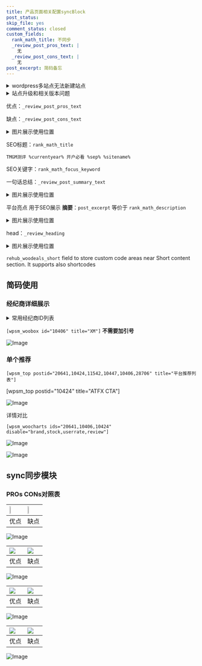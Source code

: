 ```yaml
---
title: 产品页面相关配置syncBlock
post_status: 
skip_file: yes
comment_status: closed
custom_fields:
  rank_math_title: 不同步
  _review_post_pros_text: |
    无
  _review_post_cons_text: |
    无
post_excerpt: 简码备忘
---
```

<details><summary>wordpress多站点无法新建站点</summary>

<li>和报错需要清理cookies一样的原因</li>
<li>wp-config.php里面<code>define( 'SUBDOMAIN_INSTALL', false );//子域名安装</code></li>
<li>新建子站点是用<code>define( 'SUBDOMAIN_INSTALL', true);//子域名安装</code> 完成以后，改成<code>false</code></li>
</details>

<details><summary>站点升级和相关版本问题</summary>

<p>wordpress：5.9.9
woocommerce：7.5.1
出现问题的地方：主题选项里面>><strong>Product layout >>compact style</strong></p>
<p>如何出现没有用过的字段 导致无法保存。先导出配置 然后进行修改，后面再次恢复即可。</p>
<p>出现部分字段无法显示时，需要返回默认布局后，对产品进行保存就好了。</p>
<p></p>
</details>

优点：`_review_post_pros_text`

缺点：`_review_post_cons_text`

<details><summary>图片展示使用位置</summary>

<img src="https://prod-files-secure.s3.us-west-2.amazonaws.com/39ed1227-6d7d-4570-be36-9ccd4a2c4241/f51d3d83-55d4-4bdf-9604-f37ec77ab556/Untitled.png?X-Amz-Algorithm=AWS4-HMAC-SHA256&X-Amz-Content-Sha256=UNSIGNED-PAYLOAD&X-Amz-Credential=ASIAZI2LB466TNC7LWBM%2F20250826%2Fus-west-2%2Fs3%2Faws4_request&X-Amz-Date=20250826T225523Z&X-Amz-Expires=3600&X-Amz-Security-Token=IQoJb3JpZ2luX2VjECYaCXVzLXdlc3QtMiJIMEYCIQDt%2FJaI%2B4AmbBErpsMokp6JY9%2F9y6EKCjGScYJ%2Byul0lAIhAPrlKw4QGoNA01B6gGFXXvnh3PJ34B87Z6cLaRem6HJsKv8DCH8QABoMNjM3NDIzMTgzODA1IgzvGUls%2BgEu3CR39zUq3ANkbBm5GIobIcQ7JYYZHrXUNcfYbF9seJ1h%2FKY%2FA9QjT7XUcyrCmJli%2BXTZctpgcfcw%2BFbg1XZ%2BJZDjnETtBAKHTpr6CnJRM3zh6Pthc3vQA4LX5OkOz%2B2Q0ukOQwu6yn3UHSpigDKtnilD8fyfW3IOahuICqZ82GUUxbduY3gyVxMQvJVKwNbTqg4qBpjNey2Qmb%2BHN9goT75dRbrrxNmsBKTiQj5SGq5mVo0yCyQPgfRe6QBc2%2BTHDJgWTBGjbyR2qnFYubrDfkO%2BrYXFvJAe1GSz8tuFRaMctPxht28wNYSs%2F0FeYyebRR%2FaVOi4Wmk5Rog4tpHRm5Uq3gSFnmUeUTMydGmsd6cDLW1SB72FnNhTwVO%2BTmVINApbqcj1%2FmuBPWARScK3XFEFNFWcyQWBRVHYDBlyLxBdqw2XLWbhyjzGgn5FKNscuyVFm8oc42KCNPwamx9%2FdmIUGZpVl4ALQ30g6mc%2FIwQgfA6ta7dCWbZqvSGOSEfC2OglYIXvJxX1N7CVuvNJTNVPxW8umUhLGxsF6C5qX1LsQTzq%2BcU4hFxesqkU%2BFwWfXsVOqufoaG%2FidIZ8Erd9qbmH7sKzYDoCRDhkuAVJ1UnDlEOtgWJ4ABGm487SXBD8E2P9zDj2LjFBjqkAeA%2FvkOEC2cQg9Vfr5o5efGK2hZpLzvUypb0D7Bs3fA0olcW1WiRJb93iI6A8eL5xbOemjowE%2BdzNkYFtWTnWtCRni8TS%2FRdegZAk92zQngENtWbpsbhVSrz6%2BeVju9PVXXJDVDaDYQiGgUgnXJrO5oiXPEaU86RJdH5y8t8JAcETdsPChifdKVUDJFWFyLJn1r1VOkz6u3DQ5n5O6Mdcep8V%2Be%2F&X-Amz-Signature=39ee4884dc599ac30a365ab0f3a829ad5ab70d2539cd5c6b8eb9a0c4698dfbf3&X-Amz-SignedHeaders=host&x-amz-checksum-mode=ENABLED&x-id=GetObject" alt="Image">
</details>

SEO标题：`rank_math_title`

`TMGM测评 %currentyear% 开户必看 %sep% %sitename%`

SEO关键字：`rank_math_focus_keyword`

一句话总结：`_review_post_summary_text`

<details><summary>图片展示使用位置</summary>

<img src="https://prod-files-secure.s3.us-west-2.amazonaws.com/39ed1227-6d7d-4570-be36-9ccd4a2c4241/4b96a922-296c-4f4e-8630-d1c870cbce01/Untitled.png?X-Amz-Algorithm=AWS4-HMAC-SHA256&X-Amz-Content-Sha256=UNSIGNED-PAYLOAD&X-Amz-Credential=ASIAZI2LB466XCD24N3X%2F20250826%2Fus-west-2%2Fs3%2Faws4_request&X-Amz-Date=20250826T225524Z&X-Amz-Expires=3600&X-Amz-Security-Token=IQoJb3JpZ2luX2VjECYaCXVzLXdlc3QtMiJHMEUCIQCoe3xSm54Vvj6DSc%2BhdhAh%2BDFkLO%2FMB50cf6jNe%2BP6zgIgUEafzUEv1%2Bp6t6jiqWNLFvZuUUznBIZR3doSjSAaPEsq%2FwMIfxAAGgw2Mzc0MjMxODM4MDUiDOxdykSPK7l13kIlzircA6VUZ2faaNorjsOcP4ognkajXOvKb4KNUApPNjyPn3KzidRg4qBh59oIkLyL2jVqwvIHct0NL0GgcizYKLhBg69qaUlfVwSzj6GwQ1DIIsEBbEmP6cEUqCMNqiQRtMc86YFhu5GcJMsYFcLTfz6IHqvrOStEqnRqHbpXfd7CpE27gc8wUAX1Lr1PCafQ67dUx15qVdVuc%2BX0wdwa2pvX8oG3GCdaj7xANXuWXGFfmWV7rsdFdNS2f0GRPKUhz%2BTmdRCtO6OO%2BjPtDwDc0sy6WpF82XP0PPvEhdY1xNH6JxV%2FwNG3SN8zZmMdvfowb1rF0EhYd1in02oVpwO86JTPRSdZ9m4%2FpTRbl355pZzkcJy7UkHmLKna%2BE330GlAA2RPkv47h60Pt8QAnQDVC9NTkgRwDipM47LPGCodhE6M60BAShsX5429U8v4F2DnbjsFAJeHoPFG3Vv8edsjETYfGNvp8cR5HolNWS7QxF5OA4arBeDzWd%2BgKxwesBUuda%2F5cn1xLp0KATcnnGCpVs7f%2B1aG9Rsfief7bbffQwUolhqStC23ep6Tpz9VxTEqJyiJJvM1%2BGdChusIVcwdCQcgG26S4O7Y8RQaqThOjdvsjTuixLLPUgiCRBrpbjsGMOLYuMUGOqUBW5rIK51cBIULcGJ6kMYFuk5riSR8gQ6QSI5XOjEOhulItbZW7ZOw1e9nqJyyYeyJjmBiuEA4pTK%2BTJkMDDfw%2BdtecOXVn28HRzqQz0gAKOXYVbhQV4jfwrwjvqkArh7U0lfIil8LoUQJWXTgALW%2B5L9K3cwJIkpsNwI87AmBrLRLOgTltd%2FchiJOLhH1qI7%2FPBEMuGsXReb4wAC%2Ft3Lyv13nWFAQ&X-Amz-Signature=6b186320fe637a40f3880afd4d33f15d8813bc47180f5615cbc2a4f25e2524bc&X-Amz-SignedHeaders=host&x-amz-checksum-mode=ENABLED&x-id=GetObject" alt="Image">
</details>

平台亮点 用于SEO展示 **摘要**：`post_excerpt`  等价于 `rank_math_description`

<details><summary>图片展示使用位置</summary>

<img src="https://prod-files-secure.s3.us-west-2.amazonaws.com/39ed1227-6d7d-4570-be36-9ccd4a2c4241/1ee11f63-b60a-4dfe-a7a7-d58ff23b5d88/Untitled.png?X-Amz-Algorithm=AWS4-HMAC-SHA256&X-Amz-Content-Sha256=UNSIGNED-PAYLOAD&X-Amz-Credential=ASIAZI2LB46647MP3I5B%2F20250826%2Fus-west-2%2Fs3%2Faws4_request&X-Amz-Date=20250826T225524Z&X-Amz-Expires=3600&X-Amz-Security-Token=IQoJb3JpZ2luX2VjECYaCXVzLXdlc3QtMiJHMEUCIH3qC8kWohvsotluYgy7wo7be%2FmHdieVIBxQijmW%2FC9xAiEAoyDWYC1G0hEbtyzXDRaewI%2BTbCHOKH0%2ByR%2F6%2BZCElooq%2FwMIfxAAGgw2Mzc0MjMxODM4MDUiDJUKfx8MGDWPEWFOUyrcA88I4OSNvOlo7VWeJBM6AxT%2F8i8hrRNIHo5Cmnvquzj7aJzUJTaxZjtu5TemQO2gVvmml2wAzj8ynGHqJ9jrP3bccPmwIzxP6DFgr4MH8bckYWL3K7Bm5QjY1NvE2UwNTAfomBkuFXSjbJCJaQE4tQ5ZEFaJq6pln06HzYqV8Ks%2F9ZIHABMXJ%2Bd3h9XYBF36Qi7yIYubSYyrFxHk5AoHqDGNrVmzMStVwrXFNMBD9BQiqBGSGNyg3N9QpBHukCD8%2BVKXhZ31ekL43%2BcWnQvks4Fg4EEEZ1Vwpnhar2kig6GRv%2Fw4ImZHwn9oadetKLBasaWGwGYYISFignSICeazVwgNfLQCiGDk%2FofUZHdC90g6GyGIkHsoXlZO0O%2Bs7XxBtGM%2BOJo94TH7P5vDsGY1P45vNTBw1bbEcZ0SwuPC9tudHme%2BeUwjTWnw0vi2z1%2Fgwdhhkhk6iKSrTfvUk6Up7MVhSVp8IoaHaMz9CssHcsqRSWioKJQ2iN3snWCz5dArlUiUzKXwi%2FGVlGSoE8UjjmZeSDpo48Qana8VppJYCV%2BDPXYBjQ1TNvPG1LIdTcGXxIohbRHGWgianMY15iRwbkZADqHzJuDvLzrfk%2Bw5zDOGaT84jwogp9vp1JRDMK%2FZuMUGOqUBLfjhWY8MZ2dm6qcTIK8QaHDmR%2F6m%2FDvcluQ1o7ap98yyupB1zzGF2NdrwPpmN3EZVZm5jxeidOXxx7CxYIATSjAtAJezqk%2BNtgbPwHLZ2R6WKYwXIarAi8kY%2F2DZ5VWpI2fyzn9guaMlE7UlMfNakCUCkFAmLcXGD2vkhUhV9PI%2FzqFzAj12Ei0%2F9H90fp%2BJe0GlSEGMmGTNeW903eScG1h%2BleJR&X-Amz-Signature=398cf4d247a398b1d15e563e25a27a37ca252d90a6d0a2982d146bdd58cd2aef&X-Amz-SignedHeaders=host&x-amz-checksum-mode=ENABLED&x-id=GetObject" alt="Image">
<img src="https://prod-files-secure.s3.us-west-2.amazonaws.com/39ed1227-6d7d-4570-be36-9ccd4a2c4241/ad4118b5-78d8-4fbe-801e-3b29b5d99c01/Untitled.png?X-Amz-Algorithm=AWS4-HMAC-SHA256&X-Amz-Content-Sha256=UNSIGNED-PAYLOAD&X-Amz-Credential=ASIAZI2LB46647MP3I5B%2F20250826%2Fus-west-2%2Fs3%2Faws4_request&X-Amz-Date=20250826T225524Z&X-Amz-Expires=3600&X-Amz-Security-Token=IQoJb3JpZ2luX2VjECYaCXVzLXdlc3QtMiJHMEUCIH3qC8kWohvsotluYgy7wo7be%2FmHdieVIBxQijmW%2FC9xAiEAoyDWYC1G0hEbtyzXDRaewI%2BTbCHOKH0%2ByR%2F6%2BZCElooq%2FwMIfxAAGgw2Mzc0MjMxODM4MDUiDJUKfx8MGDWPEWFOUyrcA88I4OSNvOlo7VWeJBM6AxT%2F8i8hrRNIHo5Cmnvquzj7aJzUJTaxZjtu5TemQO2gVvmml2wAzj8ynGHqJ9jrP3bccPmwIzxP6DFgr4MH8bckYWL3K7Bm5QjY1NvE2UwNTAfomBkuFXSjbJCJaQE4tQ5ZEFaJq6pln06HzYqV8Ks%2F9ZIHABMXJ%2Bd3h9XYBF36Qi7yIYubSYyrFxHk5AoHqDGNrVmzMStVwrXFNMBD9BQiqBGSGNyg3N9QpBHukCD8%2BVKXhZ31ekL43%2BcWnQvks4Fg4EEEZ1Vwpnhar2kig6GRv%2Fw4ImZHwn9oadetKLBasaWGwGYYISFignSICeazVwgNfLQCiGDk%2FofUZHdC90g6GyGIkHsoXlZO0O%2Bs7XxBtGM%2BOJo94TH7P5vDsGY1P45vNTBw1bbEcZ0SwuPC9tudHme%2BeUwjTWnw0vi2z1%2Fgwdhhkhk6iKSrTfvUk6Up7MVhSVp8IoaHaMz9CssHcsqRSWioKJQ2iN3snWCz5dArlUiUzKXwi%2FGVlGSoE8UjjmZeSDpo48Qana8VppJYCV%2BDPXYBjQ1TNvPG1LIdTcGXxIohbRHGWgianMY15iRwbkZADqHzJuDvLzrfk%2Bw5zDOGaT84jwogp9vp1JRDMK%2FZuMUGOqUBLfjhWY8MZ2dm6qcTIK8QaHDmR%2F6m%2FDvcluQ1o7ap98yyupB1zzGF2NdrwPpmN3EZVZm5jxeidOXxx7CxYIATSjAtAJezqk%2BNtgbPwHLZ2R6WKYwXIarAi8kY%2F2DZ5VWpI2fyzn9guaMlE7UlMfNakCUCkFAmLcXGD2vkhUhV9PI%2FzqFzAj12Ei0%2F9H90fp%2BJe0GlSEGMmGTNeW903eScG1h%2BleJR&X-Amz-Signature=ba13caf31896b0dda88c5459a9715e474d28c3182f202acd18c1c01557fdfcd0&X-Amz-SignedHeaders=host&x-amz-checksum-mode=ENABLED&x-id=GetObject" alt="Image">
<img src="https://prod-files-secure.s3.us-west-2.amazonaws.com/39ed1227-6d7d-4570-be36-9ccd4a2c4241/a38cf7c9-a79c-4b64-9e94-13589fe0758b/Untitled.png?X-Amz-Algorithm=AWS4-HMAC-SHA256&X-Amz-Content-Sha256=UNSIGNED-PAYLOAD&X-Amz-Credential=ASIAZI2LB46647MP3I5B%2F20250826%2Fus-west-2%2Fs3%2Faws4_request&X-Amz-Date=20250826T225524Z&X-Amz-Expires=3600&X-Amz-Security-Token=IQoJb3JpZ2luX2VjECYaCXVzLXdlc3QtMiJHMEUCIH3qC8kWohvsotluYgy7wo7be%2FmHdieVIBxQijmW%2FC9xAiEAoyDWYC1G0hEbtyzXDRaewI%2BTbCHOKH0%2ByR%2F6%2BZCElooq%2FwMIfxAAGgw2Mzc0MjMxODM4MDUiDJUKfx8MGDWPEWFOUyrcA88I4OSNvOlo7VWeJBM6AxT%2F8i8hrRNIHo5Cmnvquzj7aJzUJTaxZjtu5TemQO2gVvmml2wAzj8ynGHqJ9jrP3bccPmwIzxP6DFgr4MH8bckYWL3K7Bm5QjY1NvE2UwNTAfomBkuFXSjbJCJaQE4tQ5ZEFaJq6pln06HzYqV8Ks%2F9ZIHABMXJ%2Bd3h9XYBF36Qi7yIYubSYyrFxHk5AoHqDGNrVmzMStVwrXFNMBD9BQiqBGSGNyg3N9QpBHukCD8%2BVKXhZ31ekL43%2BcWnQvks4Fg4EEEZ1Vwpnhar2kig6GRv%2Fw4ImZHwn9oadetKLBasaWGwGYYISFignSICeazVwgNfLQCiGDk%2FofUZHdC90g6GyGIkHsoXlZO0O%2Bs7XxBtGM%2BOJo94TH7P5vDsGY1P45vNTBw1bbEcZ0SwuPC9tudHme%2BeUwjTWnw0vi2z1%2Fgwdhhkhk6iKSrTfvUk6Up7MVhSVp8IoaHaMz9CssHcsqRSWioKJQ2iN3snWCz5dArlUiUzKXwi%2FGVlGSoE8UjjmZeSDpo48Qana8VppJYCV%2BDPXYBjQ1TNvPG1LIdTcGXxIohbRHGWgianMY15iRwbkZADqHzJuDvLzrfk%2Bw5zDOGaT84jwogp9vp1JRDMK%2FZuMUGOqUBLfjhWY8MZ2dm6qcTIK8QaHDmR%2F6m%2FDvcluQ1o7ap98yyupB1zzGF2NdrwPpmN3EZVZm5jxeidOXxx7CxYIATSjAtAJezqk%2BNtgbPwHLZ2R6WKYwXIarAi8kY%2F2DZ5VWpI2fyzn9guaMlE7UlMfNakCUCkFAmLcXGD2vkhUhV9PI%2FzqFzAj12Ei0%2F9H90fp%2BJe0GlSEGMmGTNeW903eScG1h%2BleJR&X-Amz-Signature=863648f91e00fdb84be4b048e47c6509511befe9fe4dadb4e29111e0ea33a123&X-Amz-SignedHeaders=host&x-amz-checksum-mode=ENABLED&x-id=GetObject" alt="Image">
<img src="https://prod-files-secure.s3.us-west-2.amazonaws.com/39ed1227-6d7d-4570-be36-9ccd4a2c4241/7da6fc1e-d2ac-42ae-8c75-cb5749aa18f6/Untitled.png?X-Amz-Algorithm=AWS4-HMAC-SHA256&X-Amz-Content-Sha256=UNSIGNED-PAYLOAD&X-Amz-Credential=ASIAZI2LB46647MP3I5B%2F20250826%2Fus-west-2%2Fs3%2Faws4_request&X-Amz-Date=20250826T225524Z&X-Amz-Expires=3600&X-Amz-Security-Token=IQoJb3JpZ2luX2VjECYaCXVzLXdlc3QtMiJHMEUCIH3qC8kWohvsotluYgy7wo7be%2FmHdieVIBxQijmW%2FC9xAiEAoyDWYC1G0hEbtyzXDRaewI%2BTbCHOKH0%2ByR%2F6%2BZCElooq%2FwMIfxAAGgw2Mzc0MjMxODM4MDUiDJUKfx8MGDWPEWFOUyrcA88I4OSNvOlo7VWeJBM6AxT%2F8i8hrRNIHo5Cmnvquzj7aJzUJTaxZjtu5TemQO2gVvmml2wAzj8ynGHqJ9jrP3bccPmwIzxP6DFgr4MH8bckYWL3K7Bm5QjY1NvE2UwNTAfomBkuFXSjbJCJaQE4tQ5ZEFaJq6pln06HzYqV8Ks%2F9ZIHABMXJ%2Bd3h9XYBF36Qi7yIYubSYyrFxHk5AoHqDGNrVmzMStVwrXFNMBD9BQiqBGSGNyg3N9QpBHukCD8%2BVKXhZ31ekL43%2BcWnQvks4Fg4EEEZ1Vwpnhar2kig6GRv%2Fw4ImZHwn9oadetKLBasaWGwGYYISFignSICeazVwgNfLQCiGDk%2FofUZHdC90g6GyGIkHsoXlZO0O%2Bs7XxBtGM%2BOJo94TH7P5vDsGY1P45vNTBw1bbEcZ0SwuPC9tudHme%2BeUwjTWnw0vi2z1%2Fgwdhhkhk6iKSrTfvUk6Up7MVhSVp8IoaHaMz9CssHcsqRSWioKJQ2iN3snWCz5dArlUiUzKXwi%2FGVlGSoE8UjjmZeSDpo48Qana8VppJYCV%2BDPXYBjQ1TNvPG1LIdTcGXxIohbRHGWgianMY15iRwbkZADqHzJuDvLzrfk%2Bw5zDOGaT84jwogp9vp1JRDMK%2FZuMUGOqUBLfjhWY8MZ2dm6qcTIK8QaHDmR%2F6m%2FDvcluQ1o7ap98yyupB1zzGF2NdrwPpmN3EZVZm5jxeidOXxx7CxYIATSjAtAJezqk%2BNtgbPwHLZ2R6WKYwXIarAi8kY%2F2DZ5VWpI2fyzn9guaMlE7UlMfNakCUCkFAmLcXGD2vkhUhV9PI%2FzqFzAj12Ei0%2F9H90fp%2BJe0GlSEGMmGTNeW903eScG1h%2BleJR&X-Amz-Signature=db442ecce95e748fde7205b19dcb30fb4d89e3b40698efc91cc1bd0551f74caa&X-Amz-SignedHeaders=host&x-amz-checksum-mode=ENABLED&x-id=GetObject" alt="Image">
<img src="https://prod-files-secure.s3.us-west-2.amazonaws.com/39ed1227-6d7d-4570-be36-9ccd4a2c4241/7e97f40a-eaee-47f5-b2f9-475f96808fa7/Untitled.png?X-Amz-Algorithm=AWS4-HMAC-SHA256&X-Amz-Content-Sha256=UNSIGNED-PAYLOAD&X-Amz-Credential=ASIAZI2LB46647MP3I5B%2F20250826%2Fus-west-2%2Fs3%2Faws4_request&X-Amz-Date=20250826T225524Z&X-Amz-Expires=3600&X-Amz-Security-Token=IQoJb3JpZ2luX2VjECYaCXVzLXdlc3QtMiJHMEUCIH3qC8kWohvsotluYgy7wo7be%2FmHdieVIBxQijmW%2FC9xAiEAoyDWYC1G0hEbtyzXDRaewI%2BTbCHOKH0%2ByR%2F6%2BZCElooq%2FwMIfxAAGgw2Mzc0MjMxODM4MDUiDJUKfx8MGDWPEWFOUyrcA88I4OSNvOlo7VWeJBM6AxT%2F8i8hrRNIHo5Cmnvquzj7aJzUJTaxZjtu5TemQO2gVvmml2wAzj8ynGHqJ9jrP3bccPmwIzxP6DFgr4MH8bckYWL3K7Bm5QjY1NvE2UwNTAfomBkuFXSjbJCJaQE4tQ5ZEFaJq6pln06HzYqV8Ks%2F9ZIHABMXJ%2Bd3h9XYBF36Qi7yIYubSYyrFxHk5AoHqDGNrVmzMStVwrXFNMBD9BQiqBGSGNyg3N9QpBHukCD8%2BVKXhZ31ekL43%2BcWnQvks4Fg4EEEZ1Vwpnhar2kig6GRv%2Fw4ImZHwn9oadetKLBasaWGwGYYISFignSICeazVwgNfLQCiGDk%2FofUZHdC90g6GyGIkHsoXlZO0O%2Bs7XxBtGM%2BOJo94TH7P5vDsGY1P45vNTBw1bbEcZ0SwuPC9tudHme%2BeUwjTWnw0vi2z1%2Fgwdhhkhk6iKSrTfvUk6Up7MVhSVp8IoaHaMz9CssHcsqRSWioKJQ2iN3snWCz5dArlUiUzKXwi%2FGVlGSoE8UjjmZeSDpo48Qana8VppJYCV%2BDPXYBjQ1TNvPG1LIdTcGXxIohbRHGWgianMY15iRwbkZADqHzJuDvLzrfk%2Bw5zDOGaT84jwogp9vp1JRDMK%2FZuMUGOqUBLfjhWY8MZ2dm6qcTIK8QaHDmR%2F6m%2FDvcluQ1o7ap98yyupB1zzGF2NdrwPpmN3EZVZm5jxeidOXxx7CxYIATSjAtAJezqk%2BNtgbPwHLZ2R6WKYwXIarAi8kY%2F2DZ5VWpI2fyzn9guaMlE7UlMfNakCUCkFAmLcXGD2vkhUhV9PI%2FzqFzAj12Ei0%2F9H90fp%2BJe0GlSEGMmGTNeW903eScG1h%2BleJR&X-Amz-Signature=f05c38ead37293883abbc9fbf2a822eb227f044e9c66a1a3143d27f12e1a7e79&X-Amz-SignedHeaders=host&x-amz-checksum-mode=ENABLED&x-id=GetObject" alt="Image">
</details>

head：`_review_heading`

<details><summary>图片展示使用位置</summary>

<img src="https://prod-files-secure.s3.us-west-2.amazonaws.com/39ed1227-6d7d-4570-be36-9ccd4a2c4241/3a4650ad-9887-415c-889a-edd51fa54f27/Untitled.png?X-Amz-Algorithm=AWS4-HMAC-SHA256&X-Amz-Content-Sha256=UNSIGNED-PAYLOAD&X-Amz-Credential=ASIAZI2LB466S7TTKKZK%2F20250826%2Fus-west-2%2Fs3%2Faws4_request&X-Amz-Date=20250826T225526Z&X-Amz-Expires=3600&X-Amz-Security-Token=IQoJb3JpZ2luX2VjECYaCXVzLXdlc3QtMiJGMEQCIB6DLSYU4iIR%2FEe%2Fq%2BIsvkjfJqr5q%2B9qixRzEoaW3FTDAiA%2FJ5TNBKuK7Yac8iXj%2FE0IHPLobDTPacI0FQfqqLThXyr%2FAwh%2FEAAaDDYzNzQyMzE4MzgwNSIMUTVtdyuAv03ZD8%2F2KtwDpNd6HyTWj9nBZzFqFIOi1RoJ21zUXb8piOQGjqTd64UK%2FUI%2BDKAmYMNQ9sBxPYZ3tNylWl1eocpsuoN1FQp6TctMHoKuisdrfYculCqIOMPQuXQU4K3ChTEH2ovHwW%2FaQtrLFm0cpS42HFbmnxgToMCQ7Zly02XYsh%2BlLcuxRoPTcNwtbzyY8RxubynQW595kRhFOzNZCxDyCEbuK2s%2FHfRbqa3EAgGuV5Z53ZBkpPZ%2FIl04Rln0OhwQsDbf6AySECzDF3lnTh2Nor1w9QC4Cbjw5JFjDEPkZ0Wrsuco17jRq91iTt8nQDyfQ2MpvmYsSC9ZfXdmoEJiW8lj8bts40OHW6wOV4vu54056O7JooItqkJDLBVPqwlZKt2Rl0sG3I%2By375dQcIXCYswxR7G%2FKVzxoNvUz1QOuaQwG3of5g3350lHHv%2FvYePEN%2Fwm1GkW0PVefUFRNmKcGCtEzpfMZ5%2F7jBSB4hDPIJfTjq%2Bcwp8ceKRMsWSyT3QaQfgLaUwK78jI7vMlBv0SjJaj1ZBpEeHRrpQzS3N%2Fm0AHo2tD9TZkrsfnHv0bgu4ASOG2QU90By6hV4Y9W1hcvArVtJeHhQLzZwSinIIo%2FFgI3GtXYpcvy6iz1vtRTbwGZ0w7dm4xQY6pgHjKa%2BjKYGlDkkClQDpgS3Z%2B%2BMjX5xsk9ssdB6poBHhJ%2Flrdy0KIT5bvf02kkEK0q%2BrYqBhuYSjuh8yFr%2BUBqLXRypat2y7vViJeY6rkoN1L%2FtEEPsdMqQEHIzLh1Ge2Abpz7AsbF8x2g%2FWjemx%2FW0x0sSszr31z3dl1YK5elmJzA8m2BCexg1FEWg7MsMgY2leQ9pwJtOgQIG202lyY4rsxIfcIoqo&X-Amz-Signature=105a877a3320eefd86c9cc85e547b5262a8d16f338f15fdf5f28c6d95608321d&X-Amz-SignedHeaders=host&x-amz-checksum-mode=ENABLED&x-id=GetObject" alt="Image">
</details>

`rehub_woodeals_short`	field to store custom code areas near Short content section. It supports also shortcodes



## 简码使用

### 经纪商详细展示

<details><summary>常用经纪商ID列表</summary>

<pre><code class="php">嘉盛 ===> 20641  [wpsm_woobox id="20641" title="嘉盛"]
易信easymarkets ===> 11542  [wpsm_woobox id="11542" title="易信easymarkets"]
ATFX外汇 ===> 10424  [wpsm_woobox id="10424" title="ATFX"]
XM ===> 10406  [wpsm_woobox id="10406" title="XM"]
TMGM ===> 29622  [wpsm_woobox id="29622" title="TMGM"]
HYCM ===> 10447  [wpsm_woobox id="10447" title="HYCM"]
fpmarkets澳福外汇 ===> 20639  [wpsm_woobox id="20639" title="fpmarkets澳福外汇"]</code></pre>
</details>

`[wpsm_woobox id="10406" title="XM"]` **不需要加引号**

![Image](https://prod-files-secure.s3.us-west-2.amazonaws.com/39ed1227-6d7d-4570-be36-9ccd4a2c4241/4f898f9d-0fa7-4e43-acd3-ac6bc7be575a/Untitled.png?X-Amz-Algorithm=AWS4-HMAC-SHA256&X-Amz-Content-Sha256=UNSIGNED-PAYLOAD&X-Amz-Credential=ASIAZI2LB4664BBQYA27%2F20250826%2Fus-west-2%2Fs3%2Faws4_request&X-Amz-Date=20250826T225521Z&X-Amz-Expires=3600&X-Amz-Security-Token=IQoJb3JpZ2luX2VjECYaCXVzLXdlc3QtMiJHMEUCIG9gjPHItjJN1FwA6fAw3tXBppmvc9Q20v6R0zpkF8l3AiEAspIDiJpdQEFTj8BiYqTYhvGIhA5%2BtHfIc%2B4xDA1FDU8q%2FwMIfxAAGgw2Mzc0MjMxODM4MDUiDM6VPfZcVq4bCwYiwircA%2Fya2y1OMD3lvWz3iLoNbM9S%2F34dfEXz%2BQmlPdCV3uA7Le1WMX0TXPSLh%2FJHcd2C55p6P9rpx5sQT%2FsJU3FqxzS6skHsQuIv%2BzjIPnNW4QGQH2kIJjmD%2BocDziK9fzXMdDnzPBkE8gx83frOLTAoDrJU%2BFN4aIZyy8IuCtgKPTRlM%2B8zF3HBFMAGGtmswGbqlyNCVEx2HympK55ypjeInBAq1LoXNGZl9POUEJCqugX8qcgPbK8kiaBgZIut7G5Y7cVC7kZ55J%2Bdyk4qA24fvzPujYvo%2FMr5F59Jo2X5U6ym2ylkdQUwtDG39wOf2I%2B0EsG41OGdq94aFejT52TzVZ8ufzP7by0gdTyctaaS1GwReBM%2Fg%2FZ4tW71Lx1DAKY%2B8ry7cH3Wjpvkggrou3wboM4TUZ9bn4LDNClqVSz%2BGd4DgUkkpWjpOM69RSGRqP58KjQfnAE%2FcVE3AoDGSHyEZI2V%2BI%2FCjRFK9dbhSPyl6f0LUXkBpRhnpQPrrkPoA8wenofQreD0mQGkmd3%2BpiPT7HPgEIFejQhHMEcfoCeCDrm9JcnXMDHuBeFxrcWmGMYtH7hbGihmnGaAU%2Bk2y0hb8s%2FrT8%2FMwx9wI1J2xhS9iCdtiTDtKvf3VrZEgSiDMIPZuMUGOqUBqE6rUqR72J%2B32kZsTlyNUeNyrqFq7Bp%2BdyaMrvIONfx8Qvumut%2BZhdjf7bmX%2FX54T3%2FInT6knp3F2VQx%2FDZyDhMIYDbASEUE0GRcf84tJ1ocLEEtmrLIqTfnYuAp7gOhRcojIMZg8W3HldgDXfzlXMMsbwmFhXReqb7KIYy7%2FgmWQaeTb20ltFD5Axl2cJJUiwgz5D7NVa2cKdDQ2FPNVQdOgqrb&X-Amz-Signature=d147e9f7d3763d5e8058ffcd913f524bbf55411f5ce66b879e466bc9c115fa60&X-Amz-SignedHeaders=host&x-amz-checksum-mode=ENABLED&x-id=GetObject)

### 单个推荐
`[wpsm_top postid="20641,10424,11542,10447,10406,28706" title="平台推荐列表"]`

[wpsm_top postid="10424" title="ATFX CTA"]

![Image](https://prod-files-secure.s3.us-west-2.amazonaws.com/39ed1227-6d7d-4570-be36-9ccd4a2c4241/5ac620dc-51a8-48b6-b55d-91f47299193c/Untitled.png?X-Amz-Algorithm=AWS4-HMAC-SHA256&X-Amz-Content-Sha256=UNSIGNED-PAYLOAD&X-Amz-Credential=ASIAZI2LB4664BBQYA27%2F20250826%2Fus-west-2%2Fs3%2Faws4_request&X-Amz-Date=20250826T225521Z&X-Amz-Expires=3600&X-Amz-Security-Token=IQoJb3JpZ2luX2VjECYaCXVzLXdlc3QtMiJHMEUCIG9gjPHItjJN1FwA6fAw3tXBppmvc9Q20v6R0zpkF8l3AiEAspIDiJpdQEFTj8BiYqTYhvGIhA5%2BtHfIc%2B4xDA1FDU8q%2FwMIfxAAGgw2Mzc0MjMxODM4MDUiDM6VPfZcVq4bCwYiwircA%2Fya2y1OMD3lvWz3iLoNbM9S%2F34dfEXz%2BQmlPdCV3uA7Le1WMX0TXPSLh%2FJHcd2C55p6P9rpx5sQT%2FsJU3FqxzS6skHsQuIv%2BzjIPnNW4QGQH2kIJjmD%2BocDziK9fzXMdDnzPBkE8gx83frOLTAoDrJU%2BFN4aIZyy8IuCtgKPTRlM%2B8zF3HBFMAGGtmswGbqlyNCVEx2HympK55ypjeInBAq1LoXNGZl9POUEJCqugX8qcgPbK8kiaBgZIut7G5Y7cVC7kZ55J%2Bdyk4qA24fvzPujYvo%2FMr5F59Jo2X5U6ym2ylkdQUwtDG39wOf2I%2B0EsG41OGdq94aFejT52TzVZ8ufzP7by0gdTyctaaS1GwReBM%2Fg%2FZ4tW71Lx1DAKY%2B8ry7cH3Wjpvkggrou3wboM4TUZ9bn4LDNClqVSz%2BGd4DgUkkpWjpOM69RSGRqP58KjQfnAE%2FcVE3AoDGSHyEZI2V%2BI%2FCjRFK9dbhSPyl6f0LUXkBpRhnpQPrrkPoA8wenofQreD0mQGkmd3%2BpiPT7HPgEIFejQhHMEcfoCeCDrm9JcnXMDHuBeFxrcWmGMYtH7hbGihmnGaAU%2Bk2y0hb8s%2FrT8%2FMwx9wI1J2xhS9iCdtiTDtKvf3VrZEgSiDMIPZuMUGOqUBqE6rUqR72J%2B32kZsTlyNUeNyrqFq7Bp%2BdyaMrvIONfx8Qvumut%2BZhdjf7bmX%2FX54T3%2FInT6knp3F2VQx%2FDZyDhMIYDbASEUE0GRcf84tJ1ocLEEtmrLIqTfnYuAp7gOhRcojIMZg8W3HldgDXfzlXMMsbwmFhXReqb7KIYy7%2FgmWQaeTb20ltFD5Axl2cJJUiwgz5D7NVa2cKdDQ2FPNVQdOgqrb&X-Amz-Signature=52291f4fdb8318c01d7384c7a7009b9fc520d6ccc62cdd5cf9d14ba7501a8103&X-Amz-SignedHeaders=host&x-amz-checksum-mode=ENABLED&x-id=GetObject)

详情对比

`[wpsm_woocharts ids="20641,10406,10424" disable="brand,stock,userrate,review"]`

![Image](https://prod-files-secure.s3.us-west-2.amazonaws.com/39ed1227-6d7d-4570-be36-9ccd4a2c4241/bf3ba45f-b9f3-4295-8aef-b4a495fd25f4/Untitled.png?X-Amz-Algorithm=AWS4-HMAC-SHA256&X-Amz-Content-Sha256=UNSIGNED-PAYLOAD&X-Amz-Credential=ASIAZI2LB4664BBQYA27%2F20250826%2Fus-west-2%2Fs3%2Faws4_request&X-Amz-Date=20250826T225521Z&X-Amz-Expires=3600&X-Amz-Security-Token=IQoJb3JpZ2luX2VjECYaCXVzLXdlc3QtMiJHMEUCIG9gjPHItjJN1FwA6fAw3tXBppmvc9Q20v6R0zpkF8l3AiEAspIDiJpdQEFTj8BiYqTYhvGIhA5%2BtHfIc%2B4xDA1FDU8q%2FwMIfxAAGgw2Mzc0MjMxODM4MDUiDM6VPfZcVq4bCwYiwircA%2Fya2y1OMD3lvWz3iLoNbM9S%2F34dfEXz%2BQmlPdCV3uA7Le1WMX0TXPSLh%2FJHcd2C55p6P9rpx5sQT%2FsJU3FqxzS6skHsQuIv%2BzjIPnNW4QGQH2kIJjmD%2BocDziK9fzXMdDnzPBkE8gx83frOLTAoDrJU%2BFN4aIZyy8IuCtgKPTRlM%2B8zF3HBFMAGGtmswGbqlyNCVEx2HympK55ypjeInBAq1LoXNGZl9POUEJCqugX8qcgPbK8kiaBgZIut7G5Y7cVC7kZ55J%2Bdyk4qA24fvzPujYvo%2FMr5F59Jo2X5U6ym2ylkdQUwtDG39wOf2I%2B0EsG41OGdq94aFejT52TzVZ8ufzP7by0gdTyctaaS1GwReBM%2Fg%2FZ4tW71Lx1DAKY%2B8ry7cH3Wjpvkggrou3wboM4TUZ9bn4LDNClqVSz%2BGd4DgUkkpWjpOM69RSGRqP58KjQfnAE%2FcVE3AoDGSHyEZI2V%2BI%2FCjRFK9dbhSPyl6f0LUXkBpRhnpQPrrkPoA8wenofQreD0mQGkmd3%2BpiPT7HPgEIFejQhHMEcfoCeCDrm9JcnXMDHuBeFxrcWmGMYtH7hbGihmnGaAU%2Bk2y0hb8s%2FrT8%2FMwx9wI1J2xhS9iCdtiTDtKvf3VrZEgSiDMIPZuMUGOqUBqE6rUqR72J%2B32kZsTlyNUeNyrqFq7Bp%2BdyaMrvIONfx8Qvumut%2BZhdjf7bmX%2FX54T3%2FInT6knp3F2VQx%2FDZyDhMIYDbASEUE0GRcf84tJ1ocLEEtmrLIqTfnYuAp7gOhRcojIMZg8W3HldgDXfzlXMMsbwmFhXReqb7KIYy7%2FgmWQaeTb20ltFD5Axl2cJJUiwgz5D7NVa2cKdDQ2FPNVQdOgqrb&X-Amz-Signature=1da8f037caee819e10b775797d20a0e4ff33f1e3e82637646ee989797000a8bd&X-Amz-SignedHeaders=host&x-amz-checksum-mode=ENABLED&x-id=GetObject)

![Image](https://prod-files-secure.s3.us-west-2.amazonaws.com/39ed1227-6d7d-4570-be36-9ccd4a2c4241/30bc56ef-f383-4b48-9768-2ebc9e436ec0/Untitled.png?X-Amz-Algorithm=AWS4-HMAC-SHA256&X-Amz-Content-Sha256=UNSIGNED-PAYLOAD&X-Amz-Credential=ASIAZI2LB4664BBQYA27%2F20250826%2Fus-west-2%2Fs3%2Faws4_request&X-Amz-Date=20250826T225521Z&X-Amz-Expires=3600&X-Amz-Security-Token=IQoJb3JpZ2luX2VjECYaCXVzLXdlc3QtMiJHMEUCIG9gjPHItjJN1FwA6fAw3tXBppmvc9Q20v6R0zpkF8l3AiEAspIDiJpdQEFTj8BiYqTYhvGIhA5%2BtHfIc%2B4xDA1FDU8q%2FwMIfxAAGgw2Mzc0MjMxODM4MDUiDM6VPfZcVq4bCwYiwircA%2Fya2y1OMD3lvWz3iLoNbM9S%2F34dfEXz%2BQmlPdCV3uA7Le1WMX0TXPSLh%2FJHcd2C55p6P9rpx5sQT%2FsJU3FqxzS6skHsQuIv%2BzjIPnNW4QGQH2kIJjmD%2BocDziK9fzXMdDnzPBkE8gx83frOLTAoDrJU%2BFN4aIZyy8IuCtgKPTRlM%2B8zF3HBFMAGGtmswGbqlyNCVEx2HympK55ypjeInBAq1LoXNGZl9POUEJCqugX8qcgPbK8kiaBgZIut7G5Y7cVC7kZ55J%2Bdyk4qA24fvzPujYvo%2FMr5F59Jo2X5U6ym2ylkdQUwtDG39wOf2I%2B0EsG41OGdq94aFejT52TzVZ8ufzP7by0gdTyctaaS1GwReBM%2Fg%2FZ4tW71Lx1DAKY%2B8ry7cH3Wjpvkggrou3wboM4TUZ9bn4LDNClqVSz%2BGd4DgUkkpWjpOM69RSGRqP58KjQfnAE%2FcVE3AoDGSHyEZI2V%2BI%2FCjRFK9dbhSPyl6f0LUXkBpRhnpQPrrkPoA8wenofQreD0mQGkmd3%2BpiPT7HPgEIFejQhHMEcfoCeCDrm9JcnXMDHuBeFxrcWmGMYtH7hbGihmnGaAU%2Bk2y0hb8s%2FrT8%2FMwx9wI1J2xhS9iCdtiTDtKvf3VrZEgSiDMIPZuMUGOqUBqE6rUqR72J%2B32kZsTlyNUeNyrqFq7Bp%2BdyaMrvIONfx8Qvumut%2BZhdjf7bmX%2FX54T3%2FInT6knp3F2VQx%2FDZyDhMIYDbASEUE0GRcf84tJ1ocLEEtmrLIqTfnYuAp7gOhRcojIMZg8W3HldgDXfzlXMMsbwmFhXReqb7KIYy7%2FgmWQaeTb20ltFD5Axl2cJJUiwgz5D7NVa2cKdDQ2FPNVQdOgqrb&X-Amz-Signature=f8920aac5a1dffd9f1a1875b83250865af2cb3201b313c6157371ff736036d10&X-Amz-SignedHeaders=host&x-amz-checksum-mode=ENABLED&x-id=GetObject)

## sync同步模块

### PROs CONs对照表

| <img src="https://cdn.ifttt.fun/gh/jarlin8/OSS@main/icons/customize/pros.svg" height="auto" width="37.3%"> | <img src="https://cdn.ifttt.fun/gh/jarlin8/OSS@main/icons/customize/cons.svg" height="auto" width="28.8%"> |
| :--- | :--- |
| 优点 | 缺点 |

![Image](https://prod-files-secure.s3.us-west-2.amazonaws.com/39ed1227-6d7d-4570-be36-9ccd4a2c4241/8742b755-dfb5-4004-9a5f-d6e561664bd8/Untitled.png?X-Amz-Algorithm=AWS4-HMAC-SHA256&X-Amz-Content-Sha256=UNSIGNED-PAYLOAD&X-Amz-Credential=ASIAZI2LB4664BBQYA27%2F20250826%2Fus-west-2%2Fs3%2Faws4_request&X-Amz-Date=20250826T225521Z&X-Amz-Expires=3600&X-Amz-Security-Token=IQoJb3JpZ2luX2VjECYaCXVzLXdlc3QtMiJHMEUCIG9gjPHItjJN1FwA6fAw3tXBppmvc9Q20v6R0zpkF8l3AiEAspIDiJpdQEFTj8BiYqTYhvGIhA5%2BtHfIc%2B4xDA1FDU8q%2FwMIfxAAGgw2Mzc0MjMxODM4MDUiDM6VPfZcVq4bCwYiwircA%2Fya2y1OMD3lvWz3iLoNbM9S%2F34dfEXz%2BQmlPdCV3uA7Le1WMX0TXPSLh%2FJHcd2C55p6P9rpx5sQT%2FsJU3FqxzS6skHsQuIv%2BzjIPnNW4QGQH2kIJjmD%2BocDziK9fzXMdDnzPBkE8gx83frOLTAoDrJU%2BFN4aIZyy8IuCtgKPTRlM%2B8zF3HBFMAGGtmswGbqlyNCVEx2HympK55ypjeInBAq1LoXNGZl9POUEJCqugX8qcgPbK8kiaBgZIut7G5Y7cVC7kZ55J%2Bdyk4qA24fvzPujYvo%2FMr5F59Jo2X5U6ym2ylkdQUwtDG39wOf2I%2B0EsG41OGdq94aFejT52TzVZ8ufzP7by0gdTyctaaS1GwReBM%2Fg%2FZ4tW71Lx1DAKY%2B8ry7cH3Wjpvkggrou3wboM4TUZ9bn4LDNClqVSz%2BGd4DgUkkpWjpOM69RSGRqP58KjQfnAE%2FcVE3AoDGSHyEZI2V%2BI%2FCjRFK9dbhSPyl6f0LUXkBpRhnpQPrrkPoA8wenofQreD0mQGkmd3%2BpiPT7HPgEIFejQhHMEcfoCeCDrm9JcnXMDHuBeFxrcWmGMYtH7hbGihmnGaAU%2Bk2y0hb8s%2FrT8%2FMwx9wI1J2xhS9iCdtiTDtKvf3VrZEgSiDMIPZuMUGOqUBqE6rUqR72J%2B32kZsTlyNUeNyrqFq7Bp%2BdyaMrvIONfx8Qvumut%2BZhdjf7bmX%2FX54T3%2FInT6knp3F2VQx%2FDZyDhMIYDbASEUE0GRcf84tJ1ocLEEtmrLIqTfnYuAp7gOhRcojIMZg8W3HldgDXfzlXMMsbwmFhXReqb7KIYy7%2FgmWQaeTb20ltFD5Axl2cJJUiwgz5D7NVa2cKdDQ2FPNVQdOgqrb&X-Amz-Signature=cde03c478f556827571cbad9a7405eca9b6597c5aa9afad3824a58ef56666670&X-Amz-SignedHeaders=host&x-amz-checksum-mode=ENABLED&x-id=GetObject)

| <img src="https://cdn.ifttt.fun/gh/jarlin8/OSS@main/icons/customize/pros1.svg" height="auto"> | <img src="https://cdn.ifttt.fun/gh/jarlin8/OSS@main/icons/customize/cons1.svg" height="auto"> |
| :--- | :--- |
| 优点 | 缺点 |

![Image](https://prod-files-secure.s3.us-west-2.amazonaws.com/39ed1227-6d7d-4570-be36-9ccd4a2c4241/806358f8-c9c4-4e17-bb35-c6c76a5397a5/Untitled.png?X-Amz-Algorithm=AWS4-HMAC-SHA256&X-Amz-Content-Sha256=UNSIGNED-PAYLOAD&X-Amz-Credential=ASIAZI2LB4664BBQYA27%2F20250826%2Fus-west-2%2Fs3%2Faws4_request&X-Amz-Date=20250826T225521Z&X-Amz-Expires=3600&X-Amz-Security-Token=IQoJb3JpZ2luX2VjECYaCXVzLXdlc3QtMiJHMEUCIG9gjPHItjJN1FwA6fAw3tXBppmvc9Q20v6R0zpkF8l3AiEAspIDiJpdQEFTj8BiYqTYhvGIhA5%2BtHfIc%2B4xDA1FDU8q%2FwMIfxAAGgw2Mzc0MjMxODM4MDUiDM6VPfZcVq4bCwYiwircA%2Fya2y1OMD3lvWz3iLoNbM9S%2F34dfEXz%2BQmlPdCV3uA7Le1WMX0TXPSLh%2FJHcd2C55p6P9rpx5sQT%2FsJU3FqxzS6skHsQuIv%2BzjIPnNW4QGQH2kIJjmD%2BocDziK9fzXMdDnzPBkE8gx83frOLTAoDrJU%2BFN4aIZyy8IuCtgKPTRlM%2B8zF3HBFMAGGtmswGbqlyNCVEx2HympK55ypjeInBAq1LoXNGZl9POUEJCqugX8qcgPbK8kiaBgZIut7G5Y7cVC7kZ55J%2Bdyk4qA24fvzPujYvo%2FMr5F59Jo2X5U6ym2ylkdQUwtDG39wOf2I%2B0EsG41OGdq94aFejT52TzVZ8ufzP7by0gdTyctaaS1GwReBM%2Fg%2FZ4tW71Lx1DAKY%2B8ry7cH3Wjpvkggrou3wboM4TUZ9bn4LDNClqVSz%2BGd4DgUkkpWjpOM69RSGRqP58KjQfnAE%2FcVE3AoDGSHyEZI2V%2BI%2FCjRFK9dbhSPyl6f0LUXkBpRhnpQPrrkPoA8wenofQreD0mQGkmd3%2BpiPT7HPgEIFejQhHMEcfoCeCDrm9JcnXMDHuBeFxrcWmGMYtH7hbGihmnGaAU%2Bk2y0hb8s%2FrT8%2FMwx9wI1J2xhS9iCdtiTDtKvf3VrZEgSiDMIPZuMUGOqUBqE6rUqR72J%2B32kZsTlyNUeNyrqFq7Bp%2BdyaMrvIONfx8Qvumut%2BZhdjf7bmX%2FX54T3%2FInT6knp3F2VQx%2FDZyDhMIYDbASEUE0GRcf84tJ1ocLEEtmrLIqTfnYuAp7gOhRcojIMZg8W3HldgDXfzlXMMsbwmFhXReqb7KIYy7%2FgmWQaeTb20ltFD5Axl2cJJUiwgz5D7NVa2cKdDQ2FPNVQdOgqrb&X-Amz-Signature=9accf846d88e3b4512c1f08d31c833df36e0e067d826c705770319fa07529584&X-Amz-SignedHeaders=host&x-amz-checksum-mode=ENABLED&x-id=GetObject)

| <img src="https://cdn.ifttt.fun/gh/jarlin8/OSS@main/icons/customize/pros2.svg" height="auto"> | <img src="https://cdn.ifttt.fun/gh/jarlin8/OSS@main/icons/customize/cons2.svg" height="auto"> |
| :--- | :--- |
| 优点 | 缺点 |

![Image](https://prod-files-secure.s3.us-west-2.amazonaws.com/39ed1227-6d7d-4570-be36-9ccd4a2c4241/a9245ec9-70dd-4005-b534-0d54315fc5f3/Untitled.png?X-Amz-Algorithm=AWS4-HMAC-SHA256&X-Amz-Content-Sha256=UNSIGNED-PAYLOAD&X-Amz-Credential=ASIAZI2LB4664BBQYA27%2F20250826%2Fus-west-2%2Fs3%2Faws4_request&X-Amz-Date=20250826T225521Z&X-Amz-Expires=3600&X-Amz-Security-Token=IQoJb3JpZ2luX2VjECYaCXVzLXdlc3QtMiJHMEUCIG9gjPHItjJN1FwA6fAw3tXBppmvc9Q20v6R0zpkF8l3AiEAspIDiJpdQEFTj8BiYqTYhvGIhA5%2BtHfIc%2B4xDA1FDU8q%2FwMIfxAAGgw2Mzc0MjMxODM4MDUiDM6VPfZcVq4bCwYiwircA%2Fya2y1OMD3lvWz3iLoNbM9S%2F34dfEXz%2BQmlPdCV3uA7Le1WMX0TXPSLh%2FJHcd2C55p6P9rpx5sQT%2FsJU3FqxzS6skHsQuIv%2BzjIPnNW4QGQH2kIJjmD%2BocDziK9fzXMdDnzPBkE8gx83frOLTAoDrJU%2BFN4aIZyy8IuCtgKPTRlM%2B8zF3HBFMAGGtmswGbqlyNCVEx2HympK55ypjeInBAq1LoXNGZl9POUEJCqugX8qcgPbK8kiaBgZIut7G5Y7cVC7kZ55J%2Bdyk4qA24fvzPujYvo%2FMr5F59Jo2X5U6ym2ylkdQUwtDG39wOf2I%2B0EsG41OGdq94aFejT52TzVZ8ufzP7by0gdTyctaaS1GwReBM%2Fg%2FZ4tW71Lx1DAKY%2B8ry7cH3Wjpvkggrou3wboM4TUZ9bn4LDNClqVSz%2BGd4DgUkkpWjpOM69RSGRqP58KjQfnAE%2FcVE3AoDGSHyEZI2V%2BI%2FCjRFK9dbhSPyl6f0LUXkBpRhnpQPrrkPoA8wenofQreD0mQGkmd3%2BpiPT7HPgEIFejQhHMEcfoCeCDrm9JcnXMDHuBeFxrcWmGMYtH7hbGihmnGaAU%2Bk2y0hb8s%2FrT8%2FMwx9wI1J2xhS9iCdtiTDtKvf3VrZEgSiDMIPZuMUGOqUBqE6rUqR72J%2B32kZsTlyNUeNyrqFq7Bp%2BdyaMrvIONfx8Qvumut%2BZhdjf7bmX%2FX54T3%2FInT6knp3F2VQx%2FDZyDhMIYDbASEUE0GRcf84tJ1ocLEEtmrLIqTfnYuAp7gOhRcojIMZg8W3HldgDXfzlXMMsbwmFhXReqb7KIYy7%2FgmWQaeTb20ltFD5Axl2cJJUiwgz5D7NVa2cKdDQ2FPNVQdOgqrb&X-Amz-Signature=53c3ee0af35e57e6bfcd20b3a207f69916b5fc13d415d326537b5c3e47ffde39&X-Amz-SignedHeaders=host&x-amz-checksum-mode=ENABLED&x-id=GetObject)

| <img src="https://cdn.ifttt.fun/gh/jarlin8/OSS@main/icons/customize/pros3.svg" height="auto"> | <img src="https://cdn.ifttt.fun/gh/jarlin8/OSS@main/icons/customize/cons3.svg" height="auto"> |
| :--- | :--- |
| 优点 | 缺点 |

![Image](https://prod-files-secure.s3.us-west-2.amazonaws.com/39ed1227-6d7d-4570-be36-9ccd4a2c4241/e1e580a2-2e5c-4780-9ff4-19c318fc2284/Untitled.png?X-Amz-Algorithm=AWS4-HMAC-SHA256&X-Amz-Content-Sha256=UNSIGNED-PAYLOAD&X-Amz-Credential=ASIAZI2LB4664BBQYA27%2F20250826%2Fus-west-2%2Fs3%2Faws4_request&X-Amz-Date=20250826T225521Z&X-Amz-Expires=3600&X-Amz-Security-Token=IQoJb3JpZ2luX2VjECYaCXVzLXdlc3QtMiJHMEUCIG9gjPHItjJN1FwA6fAw3tXBppmvc9Q20v6R0zpkF8l3AiEAspIDiJpdQEFTj8BiYqTYhvGIhA5%2BtHfIc%2B4xDA1FDU8q%2FwMIfxAAGgw2Mzc0MjMxODM4MDUiDM6VPfZcVq4bCwYiwircA%2Fya2y1OMD3lvWz3iLoNbM9S%2F34dfEXz%2BQmlPdCV3uA7Le1WMX0TXPSLh%2FJHcd2C55p6P9rpx5sQT%2FsJU3FqxzS6skHsQuIv%2BzjIPnNW4QGQH2kIJjmD%2BocDziK9fzXMdDnzPBkE8gx83frOLTAoDrJU%2BFN4aIZyy8IuCtgKPTRlM%2B8zF3HBFMAGGtmswGbqlyNCVEx2HympK55ypjeInBAq1LoXNGZl9POUEJCqugX8qcgPbK8kiaBgZIut7G5Y7cVC7kZ55J%2Bdyk4qA24fvzPujYvo%2FMr5F59Jo2X5U6ym2ylkdQUwtDG39wOf2I%2B0EsG41OGdq94aFejT52TzVZ8ufzP7by0gdTyctaaS1GwReBM%2Fg%2FZ4tW71Lx1DAKY%2B8ry7cH3Wjpvkggrou3wboM4TUZ9bn4LDNClqVSz%2BGd4DgUkkpWjpOM69RSGRqP58KjQfnAE%2FcVE3AoDGSHyEZI2V%2BI%2FCjRFK9dbhSPyl6f0LUXkBpRhnpQPrrkPoA8wenofQreD0mQGkmd3%2BpiPT7HPgEIFejQhHMEcfoCeCDrm9JcnXMDHuBeFxrcWmGMYtH7hbGihmnGaAU%2Bk2y0hb8s%2FrT8%2FMwx9wI1J2xhS9iCdtiTDtKvf3VrZEgSiDMIPZuMUGOqUBqE6rUqR72J%2B32kZsTlyNUeNyrqFq7Bp%2BdyaMrvIONfx8Qvumut%2BZhdjf7bmX%2FX54T3%2FInT6knp3F2VQx%2FDZyDhMIYDbASEUE0GRcf84tJ1ocLEEtmrLIqTfnYuAp7gOhRcojIMZg8W3HldgDXfzlXMMsbwmFhXReqb7KIYy7%2FgmWQaeTb20ltFD5Axl2cJJUiwgz5D7NVa2cKdDQ2FPNVQdOgqrb&X-Amz-Signature=6e51090089149e693b5521b8a9bda59df57156bcc0d49729d795243b92e0fc98&X-Amz-SignedHeaders=host&x-amz-checksum-mode=ENABLED&x-id=GetObject)